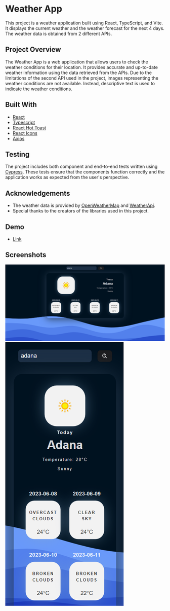 # Weather App

This project is a weather application built using React, TypeScript, and Vite. It displays the current weather and the weather forecast for the next 4 days. The weather data is obtained from 2 different APIs.

## Project Overview

The Weather App is a web application that allows users to check the weather conditions for their location. It provides accurate and up-to-date weather information using the data retrieved from the APIs. Due to the limitations of the second API used in the project, images representing the weather conditions are not available. Instead, descriptive text is used to indicate the weather conditions.

## Built With

- [React](https://reactjs.org)
- [Typescript](https://www.typescriptlang.org/)
- [React Hot Toast](https://github.com/timolins/react-hot-toast)
- [React Icons](https://react-icons.github.io/react-icons/)
- [Axios](https://axios-http.com/)

## Testing

The project includes both component and end-to-end tests written using [Cypress](https://www.cypress.io/). These tests ensure that the components function correctly and the application works as expected from the user's perspective.

## Acknowledgements

- The weather data is provided by [OpenWeatherMap](https://openweathermap.org/api) and [WeatherApi](https://www.weatherapi.com/).
- Special thanks to the creators of the libraries used in this project.

## Demo

- [Link](https://648d09f5cc1ae5322316a12e--unrivaled-cactus-3ec579.netlify.app/)

## Screenshots

![Screenshot 1](src/assets/screenshots/1.png)
![Screenshot 2](src/assets/screenshots/2.png)
